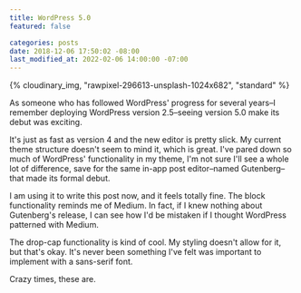 ```yaml
---
title: WordPress 5.0
featured: false

categories: posts
date: 2018-12-06 17:50:02 -08:00
last_modified_at: 2022-02-06 14:00:00 -07:00
---
```


{% cloudinary_img, "rawpixel-296613-unsplash-1024x682", "standard" %}

As someone who has followed WordPress' progress for several years–I remember deploying WordPress version 2.5–seeing version 5.0 make its debut was exciting.

It's just as fast as version 4 and the new editor is pretty slick. My current theme structure doesn't seem to mind it, which is great. I've pared down so much of WordPress' functionality in my theme, I'm not sure I'll see a whole lot of difference, save for the same in-app post editor–named Gutenberg–that made its formal debut.

I am using it to write this post now, and it feels totally fine. The block functionality reminds me of Medium. In fact, if I knew nothing about Gutenberg's release, I can see how I'd be mistaken if I thought WordPress patterned with Medium.

The drop-cap functionality is kind of cool. My styling doesn't allow for it, but that's okay. It's never been something I've felt was important to implement with a sans-serif font.

Crazy times, these are.

